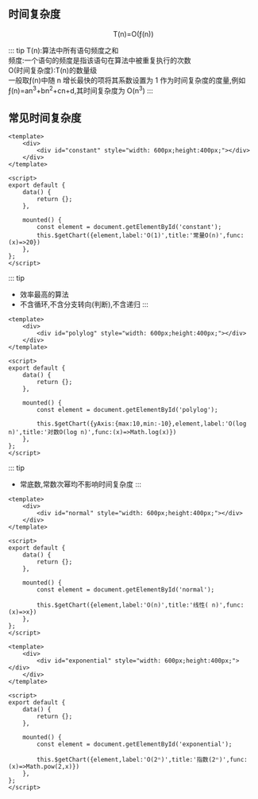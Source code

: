 ## 时间复杂度

<center>T(n)=O(&fnof;(n))</center>

::: tip
T(n):算法中所有语句频度之和  
频度:一个语句的频度是指该语句在算法中被重复执行的次数  
O(时间复杂度):T(n)的数量级  
一般取&fnof;(n)中随 n 增长最快的项将其系数设置为 1 作为时间复杂度的度量,例如&fnof;(n)=an<sup>3</sup>+bn<sup>2</sup>+cn+d,其时间复杂度为 O(n<sup>3</sup>)
:::

## 常见时间复杂度

```vue live
<template>
    <div>
        <div id="constant" style="width: 600px;height:400px;"></div>
    </div>
</template>

<script>
export default {
    data() {
        return {};
    },

    mounted() {
        const element = document.getElementById('constant');
        this.$getChart({element,label:'O(1)',title:'常量O(n)',func:(x)=>20})
    },
};
</script>
```
::: tip
- 效率最高的算法
- 不含循环,不含分支转向(判断),不含递归
:::

```vue live
<template>
    <div>
        <div id="polylog" style="width: 600px;height:400px;"></div>
    </div>
</template>

<script>
export default {
    data() {
        return {};
    },

    mounted() {
        const element = document.getElementById('polylog');
        
        this.$getChart({yAxis:{max:10,min:-10},element,label:'O(log n)',title:'对数O(log n)',func:(x)=>Math.log(x)})
    },
};
</script>
```
::: tip
- 常底数,常数次幂均不影响时间复杂度
:::

```vue live
<template>
    <div>
        <div id="normal" style="width: 600px;height:400px;"></div>
    </div>
</template>

<script>
export default {
    data() {
        return {};
    },

    mounted() {
        const element = document.getElementById('normal');
        
        this.$getChart({element,label:'O(n)',title:'线性( n)',func:(x)=>x})
    },
};
</script>
```

```vue live
<template>
    <div>
        <div id="exponential" style="width: 600px;height:400px;"></div>
    </div>
</template>

<script>
export default {
    data() {
        return {};
    },

    mounted() {
        const element = document.getElementById('exponential');
        
        this.$getChart({element,label:'O(2ⁿ)',title:'指数(2ⁿ)',func:(x)=>Math.pow(2,x)})
    },
};
</script>
```
